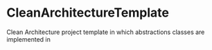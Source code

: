 # CleanArchitectureTemplate
Clean Architecture project template in which
abstractions classes are implemented in
